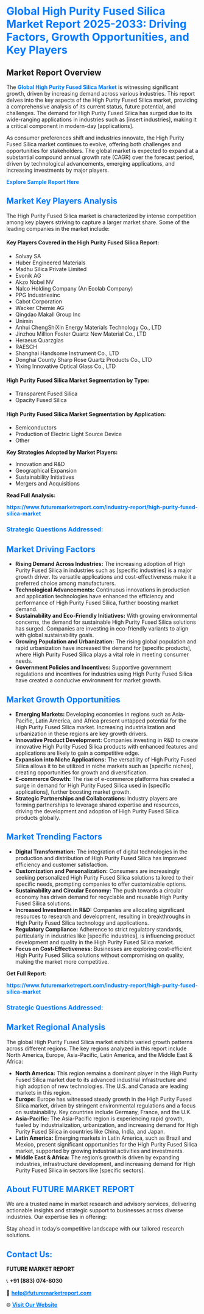 <h1 style="color: #007BFF;">Global High Purity Fused Silica Market Report 2025-2033: Driving Factors, Growth Opportunities, and Key Players</h1>

<section id="overview">
<h2>Market Report Overview</h2>
<p>The <a href="https://www.futuremarketreport.com/industry-report/high-purity-fused-silica-market" style="color: #007BFF; text-decoration: none;"><strong>Global High Purity Fused Silica Market</strong></a> is witnessing significant growth, driven by increasing demand across various industries. This report delves into the key aspects of the High Purity Fused Silica market, providing a comprehensive analysis of its current status, future potential, and challenges. The demand for High Purity Fused Silica has surged due to its wide-ranging applications in industries such as [insert industries], making it a critical component in modern-day [applications].</p>
<p>As consumer preferences shift and industries innovate, the High Purity Fused Silica market continues to evolve, offering both challenges and opportunities for stakeholders. The global market is expected to expand at a substantial compound annual growth rate (CAGR) over the forecast period, driven by technological advancements, emerging applications, and increasing investments by major players.</p>
</section>

<section id="overview">
<p><a href="https://www.futuremarketreport.com/request-sample/reportId=88500" style="color: #007BFF; text-decoration: none;"><strong>Explore Sample Report Here</strong></a></p>
</section>

<section id="key-players">
<h2 style="color: #007BFF;">Market Key Players Analysis</h2>
<p>The High Purity Fused Silica market is characterized by intense competition among key players striving to capture a larger market share. Some of the leading companies in the market include:</p>
<h4>Key Players Covered in the High Purity Fused Silica Report:</h4>
<ul><li>Solvay SA</li><li>Huber Engineered Materials</li><li>Madhu Silica Private Limited</li><li>Evonik AG</li><li>Akzo Nobel NV</li><li>Nalco Holding Company (An Ecolab Company)</li><li>PPG Industriesinc</li><li>Cabot Corporation</li><li>Wacker Chemie AG</li><li>Qingdao Makall Group Inc</li><li>Unimin</li><li>Anhui ChengShiXin Energy Materials Technology Co., LTD</li><li>Jinzhou Million Foster Quartz New Material Co., LTD</li><li>Heraeus Quarzglas</li><li>RAESCH</li><li>Shanghai Handsome Instrument Co., LTD</li><li>Donghai County Sharp Rose Quartz Products Co., LTD</li><li>Yixing Innovative Optical Glass Co., LTD</li></ul>
<h4>High Purity Fused Silica Market Segmentation by Type:</h4>
<ul><li>Transparent Fused Silica</li><li>Opacity Fused Silica</li></ul>

<h4>High Purity Fused Silica Market Segmentation by Application:</h4>
<ul><li>Semiconductors</li><li>Production of Electric Light Source Device</li><li>Other</li></ul>
<p><strong>Key Strategies Adopted by Market Players:</strong></p>
<ul>
<li>Innovation and R&D</li>
<li>Geographical Expansion</li>
<li>Sustainability Initiatives</li>
<li>Mergers and Acquisitions</li>
</ul>
</section>

<section>
<p><strong>Read Full Analysis: </strong></p><a href="https://www.futuremarketreport.com/industry-report/high-purity-fused-silica-market" style="color: #007BFF; text-decoration: none;"><strong>https://www.futuremarketreport.com/industry-report/high-purity-fused-silica-market</strong></a>
<h3 style="color: #007BFF;">Strategic Questions Addressed:</h3>
</section>

<section id="driving-factors">
<h2 style="color: #007BFF;">Market Driving Factors</h2>
<ul>
<li><strong>Rising Demand Across Industries:</strong> The increasing adoption of High Purity Fused Silica in industries such as [specific industries] is a major growth driver. Its versatile applications and cost-effectiveness make it a preferred choice among manufacturers.</li>
<li><strong>Technological Advancements:</strong> Continuous innovations in production and application technologies have enhanced the efficiency and performance of High Purity Fused Silica, further boosting market demand.</li>
<li><strong>Sustainability and Eco-Friendly Initiatives:</strong> With growing environmental concerns, the demand for sustainable High Purity Fused Silica solutions has surged. Companies are investing in eco-friendly variants to align with global sustainability goals.</li>
<li><strong>Growing Population and Urbanization:</strong> The rising global population and rapid urbanization have increased the demand for [specific products], where High Purity Fused Silica plays a vital role in meeting consumer needs.</li>
<li><strong>Government Policies and Incentives:</strong> Supportive government regulations and incentives for industries using High Purity Fused Silica have created a conducive environment for market growth.</li>
</ul>
</section>

<section id="growth-opportunities">
<h2 style="color: #007BFF;">Market Growth Opportunities</h2>
<ul>
<li><strong>Emerging Markets:</strong> Developing economies in regions such as Asia-Pacific, Latin America, and Africa present untapped potential for the High Purity Fused Silica market. Increasing industrialization and urbanization in these regions are key growth drivers.</li>
<li><strong>Innovative Product Development:</strong> Companies investing in R&D to create innovative High Purity Fused Silica products with enhanced features and applications are likely to gain a competitive edge.</li>
<li><strong>Expansion into Niche Applications:</strong> The versatility of High Purity Fused Silica allows it to be utilized in niche markets such as [specific niches], creating opportunities for growth and diversification.</li>
<li><strong>E-commerce Growth:</strong> The rise of e-commerce platforms has created a surge in demand for High Purity Fused Silica used in [specific applications], further boosting market growth.</li>
<li><strong>Strategic Partnerships and Collaborations:</strong> Industry players are forming partnerships to leverage shared expertise and resources, driving the development and adoption of High Purity Fused Silica products globally.</li>
</ul>
</section>

<section id="trending-factors">
<h2 style="color: #007BFF;">Market Trending Factors</h2>
<ul>
<li><strong>Digital Transformation:</strong> The integration of digital technologies in the production and distribution of High Purity Fused Silica has improved efficiency and customer satisfaction.</li>
<li><strong>Customization and Personalization:</strong> Consumers are increasingly seeking personalized High Purity Fused Silica solutions tailored to their specific needs, prompting companies to offer customizable options.</li>
<li><strong>Sustainability and Circular Economy:</strong> The push towards a circular economy has driven demand for recyclable and reusable High Purity Fused Silica solutions.</li>
<li><strong>Increased Investment in R&D:</strong> Companies are allocating significant resources to research and development, resulting in breakthroughs in High Purity Fused Silica technology and applications.</li>
<li><strong>Regulatory Compliance:</strong> Adherence to strict regulatory standards, particularly in industries like [specific industries], is influencing product development and quality in the High Purity Fused Silica market.</li>
<li><strong>Focus on Cost-Effectiveness:</strong> Businesses are exploring cost-efficient High Purity Fused Silica solutions without compromising on quality, making the market more competitive.</li>
</ul>
</section>

<section>
<p><strong>Get Full Report: </strong></p><a href="https://www.futuremarketreport.com/industry-report/high-purity-fused-silica-market" style="color: #007BFF; text-decoration: none;"><strong>https://www.futuremarketreport.com/industry-report/high-purity-fused-silica-market</strong></a>
<h3 style="color: #007BFF;">Strategic Questions Addressed:</h3>
</section>


<section id="regional-analysis">
<h2 style="color: #007BFF;">Market Regional Analysis</h2>
<p>The global High Purity Fused Silica market exhibits varied growth patterns across different regions. The key regions analyzed in this report include North America, Europe, Asia-Pacific, Latin America, and the Middle East & Africa:</p>
<ul>
<li><strong>North America:</strong> This region remains a dominant player in the High Purity Fused Silica market due to its advanced industrial infrastructure and high adoption of new technologies. The U.S. and Canada are leading markets in this region.</li>
<li><strong>Europe:</strong> Europe has witnessed steady growth in the High Purity Fused Silica market, driven by stringent environmental regulations and a focus on sustainability. Key countries include Germany, France, and the U.K.</li>
<li><strong>Asia-Pacific:</strong> The Asia-Pacific region is experiencing rapid growth, fueled by industrialization, urbanization, and increasing demand for High Purity Fused Silica in countries like China, India, and Japan.</li>
<li><strong>Latin America:</strong> Emerging markets in Latin America, such as Brazil and Mexico, present significant opportunities for the High Purity Fused Silica market, supported by growing industrial activities and investments.</li>
<li><strong>Middle East & Africa:</strong> The region’s growth is driven by expanding industries, infrastructure development, and increasing demand for High Purity Fused Silica in sectors like [specific sectors].</li>
</ul>
</section>

<footer>
<h2 style="color: #007BFF;">About FUTURE MARKET REPORT</h2>
<p>We are a trusted name in market research and advisory services, delivering actionable insights and strategic support to businesses across diverse industries. Our expertise lies in offering:</p>

<p>Stay ahead in today’s competitive landscape with our tailored research solutions.</p>

<h2 style="color: #007BFF;">Contact Us:</h2>
<p><strong>FUTURE MARKET REPORT</strong></p>
<p>📞 <strong>+91 (883) 074-8030</strong></p>
<p>📧 <strong><a href="mailto:help@futuremarketreport.com" style="color: #007BFF;">help@futuremarketreport.com</a></strong></p>
<p>🌐 <strong><a href="https://www.futuremarketreport.com/" style="color: #007BFF;">Visit Our Website</a></strong></p>
</footer>